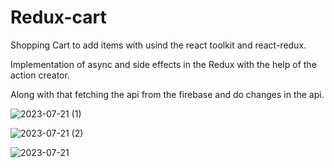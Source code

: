 # Redux-cart
Shopping Cart to add items with usind the react toolkit and react-redux.

Implementation of async and side effects in the Redux with the help of the action creator.

Along with that fetching the api from the firebase and do changes in the api.



![2023-07-21 (1)](https://github.com/ravi-singh-100/Redux-cart/assets/84458346/c765a264-f7cc-403b-842a-3485e5defdbe)


![2023-07-21 (2)](https://github.com/ravi-singh-100/Redux-cart/assets/84458346/88edc9fc-0766-4780-b9a5-187ab60cdb28)


![2023-07-21](https://github.com/ravi-singh-100/Redux-cart/assets/84458346/c6197562-ff76-4cdf-8690-8d79e335de8c)
